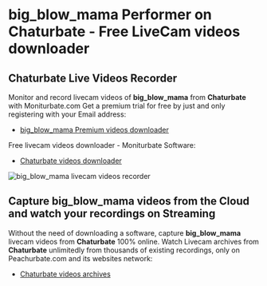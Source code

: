# big_blow_mama Performer on Chaturbate - Free LiveCam videos downloader

## Chaturbate Live Videos Recorder

Monitor and record livecam videos of **big_blow_mama** from **Chaturbate** with Moniturbate.com
Get a premium trial for free by just and only registering with your Email address:
* [big_blow_mama Premium videos downloader](https://moniturbate.com/request-demo-licence-key.html)

Free livecam videos downloader - Moniturbate Software:
* [Chaturbate videos downloader](https://moniturbate.com/moniturbate-download-software.html)

![big_blow_mama livecam videos recorder](https://peachurnet.com/templates/moniturbate-software.png)


## Capture big_blow_mama videos from the Cloud and watch your recordings on Streaming

Without the need of downloading a software, capture **big_blow_mama** livecam videos from **Chaturbate** 100% online.
Watch Livecam archives from **Chaturbate** unlimitedly from thousands of existing recordings, only on Peachurbate.com and its websites network:
* [Chaturbate videos archives](https://peachurnet.com/)